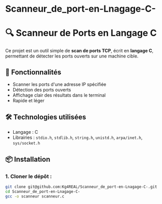 # Scanneur_de_port-en-Lnagage-C-

# 🔍 Scanneur de Ports en Langage C

Ce projet est un outil simple de **scan de ports TCP**, écrit en **langage C**, permettant de détecter les ports ouverts sur une machine cible.

## 🚀 Fonctionnalités

- Scanner les ports d'une adresse IP spécifiée
- Détection des ports ouverts
- Affichage clair des résultats dans le terminal
- Rapide et léger

## 🛠️ Technologies utilisées

- Langage : C
- Librairies : `stdio.h`, `stdlib.h`, `string.h`, `unistd.h`, `arpa/inet.h`, `sys/socket.h`

## 📦 Installation

### 1. Cloner le dépôt :
```bash
git clone git@github.com:Kg4REAL/Scanneur_de_port-en-Lnagage-C-.git
cd Scanneur_de_port-en-Lnagage-C-
gcc -o scanneur scanneur.c
